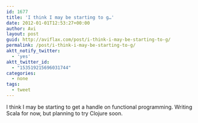 ```yaml
---
id: 1677
title: 'I think I may be starting to g…'
date: 2012-01-01T12:53:27+00:00
author: Avi
layout: post
guid: http://aviflax.com/post/i-think-i-may-be-starting-to-g/
permalink: /post/i-think-i-may-be-starting-to-g/
aktt_notify_twitter:
  - 'yes'
aktt_twitter_id:
  - "153519215696031744"
categories:
  - none
tags:
  - tweet
---
```

I think I may be starting to get a handle on functional programming. Writing Scala for now, but planning to try Clojure soon.